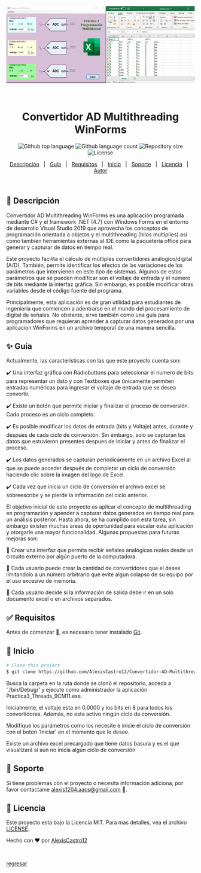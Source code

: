 <div align="center" id="top"> 
  <img src="./Convertidor-AD-Multithreading-WinForms.png" alt="Convertidor AD Multithreading WinForms" />

  &#xa0;
</div>

<h1 align="center">Convertidor AD Multithreading WinForms</h1>

<p align="center">
  <img alt="Github top language" src="https://img.shields.io/github/languages/top/AlexisCastro12/Convertidor-AD-Multithreading-WinForms?color=56BEB8">

  <img alt="Github language count" src="https://img.shields.io/github/languages/count/AlexisCastro12/Convertidor-AD-Multithreading-WinForms?color=56BEB8">

  <img alt="Repository size" src="https://img.shields.io/github/repo-size/AlexisCastro12/Convertidor-AD-Multithreading-WinForms?color=56BEB8">

  <img alt="License" src="https://img.shields.io/github/license/AlexisCastro12/Convertidor-AD-Multithreading-WinForms?color=56BEB8">
</p>


<p align="center">
  <a href="#dart-description">Descripción</a> &#xa0; | &#xa0; 
  <a href="#sparkles-roadmap">Guía</a> &#xa0; | &#xa0;
  <a href="#white_check_mark-requirements">Requisitos</a> &#xa0; | &#xa0;
  <a href="#checkered_flag-starting">Inicio</a> &#xa0; | &#xa0;
  <a href="#wrench-support">Soporte</a> &#xa0; | &#xa0;
  <a href="#memo-license">Licencia</a> &#xa0; | &#xa0;
  <a href="https://github.com/AlexisCastro12" target="_blank">Autor</a>
</p>

<br>

## :dart: Descripción ##

Convertidor AD Multithreading WinForms es una aplicación programada mediante C# y el framework .NET (4.7) con Windows Forms en el entorno de desarrollo Visual Studio 2019 que aprovecha los conceptos de programación orientada a objetos y el multithreading (hilos multiplies) así como tambien herramientas externas al IDE como la paquetería office para generar y capturar de datos en tiempo real.

Este proyecto facilita el cálculo de mútliples convertidores análogico/digital (A/D). También, permite identificar los efectos de las variaciones de los parámetros que intervienen en este tipo de sistemas. Algunos de estos parámetros que se pueden modificar son el voltaje de entrada y el número de bits mediante la interfaz gráfica. Sin embargo, es posible modificar otras variables desde el código fuente del programa.

Principalmente, esta aplicación es de gran utilidad para estudiantes de ingeniería que comiencen a adentrarse en el mundo del procesamiento de digital de señales. No obstante, sirve también como una guía para programadores que requieran aprender a capturar datos generados por una aplicacion WinForms en un archivo temporal de una manera sencilla.

## :sparkles: Guía

Actualmente, las características con las que este proyecto cuenta son:

:heavy_check_mark: Una interfaz gráfica con Radiobuttons para seleccionar el numero de bits para representar un dato y con Textboxes que únicamente permiten entradas numéricas para ingresar el voltaje de entrada que se desea convertir.

:heavy_check_mark: Existe un botón que permite iniciar y finalizar el proceso de conversión. Cada proceso es un ciclo completo.

:heavy_check_mark: Es posible modificar los datos de entrada (bits y Voltaje) antes, durante y despues de cada ciclo de conversión. Sin embargo, solo se capturan los datos que estuvieron presentes despues de iniciar y antes de finalizar el proceso.

:heavy_check_mark: Los datos generados se capturan periodicamente en un archivo Excel al que se puede acceder después de completar un ciclo de conversión haciendo clic sobre la imagen del logo de Excel.

:heavy_check_mark: Cada vez que inicia un ciclo de conversión el archivo excel se sobreescribe y se pierde la información del ciclo anterior.

El objetivo inicial de este proyecto es aplicar el concepto de multithreading en programación y apender a capturar datos generados en tiempo real para un análisis posterior. Hasta ahora, se ha cumplido con esta tarea, sin embargo existen muchas areas de oportunidad para escalar esta aplicación y otorgarle una mayor funcionalidad. Algunas propuestas para futuras mejoras son:

:pushpin: Crear una interfaz que permita recibir señales analógicas reales desde un circuito externo por algún puerto de la computadora.

:pushpin: Cada usuario puede crear la cantidad de convertidores que el desee limitandolo a un número arbitrario que evite algun colapso de su equipo por el uso excesivo de memoria.

:pushpin: Cada usuario decide si la información de salida debe ir en un solo documento excel o en archivos separados.

## :white_check_mark: Requisitos

Antes de comenzar :checkered_flag:, es necesario tener instalado [Git](https://git-scm.com).

## :checkered_flag: Inicio

```bash
# Clone this project
$ git clone https://github.com/AlexisCastro12/Convertidor-AD-Multithreading-WinForms.git

```

Busca la carpeta en la ruta donde se clonó el repositorio, acceda a './bin/Debug/' y ejecute como administrador la aplicación Practica3_Threads_9CM11.exe.

Inicialmente, el voltaje esta en 0.0000 y los bits en 8 para todos los convertidores. Además, no esta activo ningún ciclo de conversión.

Modifique los parámetros como los necesite e inicie el ciclo de conversión con el boton 'Iniciar' en el momento que lo desee.

Existe un archivo excel precargado que tiene datos basura y es el que visualizará si aun no inicia algún ciclo de conversión


## :wrench: Soporte ##

Si tiene problemas con el proyecto o necesita información adiciona, por favor contactame <alexis1204.aacs@gmail.com> :e-mail:.

## :memo: Licencia ##

Este proyecto esta bajo la Licencia MIT. Para mas detalles, vea el archivo [LICENSE](LICENSE).


Hecho con :heart: por <a href="https://github.com/AlexisCastro12" target="_blank">AlexisCastro12</a>

&#xa0;

<a href="#top">regresar</a>

